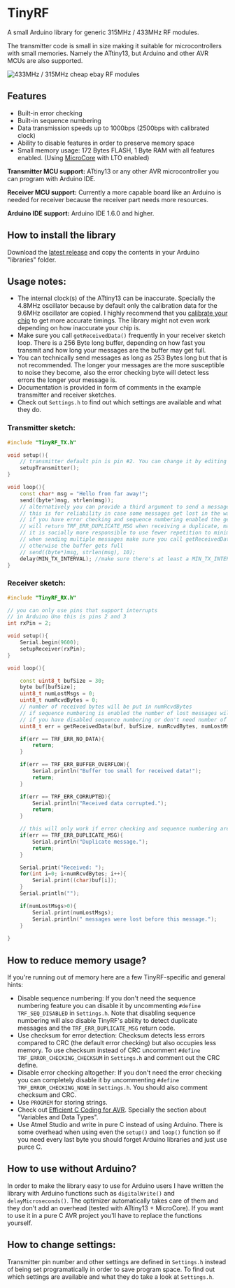 # TinyRF

A small Arduino library for generic 315MHz / 433MHz RF modules.

The transmitter code is small in size making it suitable for microcontrollers with small memories. Namely the ATtiny13, but Arduino and other AVR MCUs are also supported.

![433MHz / 315MHz cheap ebay RF modules](https://repository-images.githubusercontent.com/293609741/4b910480-f297-11ea-96e6-fd41628b4086)

## Features
* Built-in error checking
* Built-in sequence numbering
* Data transmission speeds up to 1000bps (2500bps with calibrated clock)
* Ability to disable features in order to preserve memory space
* Small memory usage: 172 Bytes FLASH, 1 Byte RAM with all features enabled. (Using [MicroCore](https://github.com/MCUdude/MicroCore) with LTO enabled)

**Transmitter MCU support:** ATtiny13 or any other AVR microcontroller you can program with Arduino IDE.

**Receiver MCU support:** Currently a more capable board like an Arduino is needed for receiver because the receiver part needs more resources.

**Arduino IDE support:** Arduino IDE 1.6.0 and higher.

## How to install the library
Download the [latest release](https://github.com/pouriap/TinyRF/releases/latest) and copy the contents in your Arduino "libraries" folder.

## Usage notes:
* The internal clock(s) of the ATtiny13 can be inaccurate. Specially the 4.8MHz oscillator because by default only the calibration data for the 9.6MHz oscillator are copied. I highly recommend that you [calibrate your chip](https://github.com/MCUdude/MicroCore#internal-oscillator-calibration) to get more accurate timings. The library might not even work depending on how inaccurate your chip is.
* Make sure you call `getReceivedData()` frequently in your receiver sketch loop. There is a 256 Byte long buffer, depending on how fast you transmit and how long your messages are the buffer may get full. 
* You can technically send messages as long as 253 Bytes long but that is not recommended. The longer your messages are the more susceptible to noise they become, also the error checking byte will detect less errors the longer your message is.
* Documentation is provided in form of comments in the example transmitter and receiver sketches.
* Check out `Settings.h` to find out which settings are available and what they do.

### Transmitter sketch:
```C++
#include "TinyRF_TX.h"

void setup(){
	// transmitter default pin is pin #2. You can change it by editing Settings.h
	setupTransmitter();
}

void loop(){
	const char* msg = "Hello from far away!";
	send((byte*)msg, strlen(msg));
	// alternatively you can provide a third argument to send a message multiple times
	// this is for reliability in case some messages get lost in the way
	// if you have error checking and sequence numbering enabled the getReceivedData() function 
	// will return TRF_ERR_DUPLICATE_MSG when receiving a duplicate, making it easy to ignore duplicates
	// it is socially more responsible to use fewer repetition to minimize your usage of the bandwidth
	// when sending multiple messages make sure you call getReceivedData() frequently in your receiver 
	// otherwise the buffer gets full
	// send((byte*)msg, strlen(msg), 10);
	delay(MIN_TX_INTERVAL);	//make sure there's at least a MIN_TX_INTERVAL delay between transmissions, otherwise the receiver's behavior will be undefined
}
```

### Receiver sketch:
```C++
#include "TinyRF_RX.h"

// you can only use pins that support interrupts
// in Arduino Uno this is pins 2 and 3
int rxPin = 2;

void setup(){
	Serial.begin(9600);
	setupReceiver(rxPin);
}

void loop(){

	const uint8_t bufSize = 30;
	byte buf[bufSize];
	uint8_t numLostMsgs = 0;
	uint8_t numRcvdBytes = 0;
	// number of received bytes will be put in numRcvdBytes
	// if sequence numbering is enabled the number of lost messages will be put in numLostMsgs
	// if you have disabled sequence numbering or don't need number of lost messages you can omit this argument
	uint8_t err = getReceivedData(buf, bufSize, numRcvdBytes, numLostMsgs);

	if(err == TRF_ERR_NO_DATA){
		return;
	}

	if(err == TRF_ERR_BUFFER_OVERFLOW){
		Serial.println("Buffer too small for received data!");
		return;
	}

	if(err == TRF_ERR_CORRUPTED){
		Serial.println("Received data corrupted.");
		return;
	}

	// this will only work if error checking and sequence numbering are enabled
	if(err == TRF_ERR_DUPLICATE_MSG){
		Serial.println("Duplicate message.");
		return;
	}

	Serial.print("Received: ");
	for(int i=0; i<numRcvdBytes; i++){
		Serial.print((char)buf[i]);
	}
	Serial.println("");

	if(numLostMsgs>0){
		Serial.print(numLostMsgs);
		Serial.println(" messages were lost before this message.");
	}
	
}
```

## How to reduce memory usage?
If you're running out of memory here are a few TinyRF-specific and general hints:
* Disable sequence numbering: If you don't need the sequence numbering feature you can disable it by uncommenting `#define TRF_SEQ_DISABLED` in `Settings.h`. Note that disabling sequence numbering will also disable TinyRF's ability to detect duplicate messages and the `TRF_ERR_DUPLICATE_MSG` return code.
* Use checksum for error detection: Checksum detects less errors compared to CRC (the default error checking) but also occupies less memory. To use checksum instead of CRC uncomment `#define TRF_ERROR_CHECKING_CHECKSUM` in `Settings.h` and comment out the CRC define.
* Disable error checking altogether: If you don't need the error checking you can completely disable it by uncommenting `#define TRF_ERROR_CHECKING_NONE` in `Settings.h`. You should also comment checksum and CRC.
* Use `PROGMEM` for storing strings.
* Check out [Efficient C Coding for AVR](https://teslabs.com/openplayer/docs/docs/prognotes/efficient_c_coding_avr.pdf). Specially the section about "Variables and Data
Types".
* Use Atmel Studio and write in pure C instead of using Arduino. There is some overhead when using even the `setup()` and `loop()` function so if you need every last byte you should forget Arduino libraries and just use purce C.

## How to use without Arduino?
In order to make the library easy to use for Arduino users I have written the library with Arduino functions such as `digitalWrite()` and `delayMicroseconds()`. The optimizer automatically takes care of them and they don't add an overhead (tested with ATtiny13 + MicroCore). If you want to use it in a pure C AVR project you'll have to replace the functions yourself.

## How to change settings:
Transmitter pin number and other settings are defined in `Settings.h` instead of being set programatically in order to save program space. To find out which settings are available and what they do take a look at `Settings.h`. 